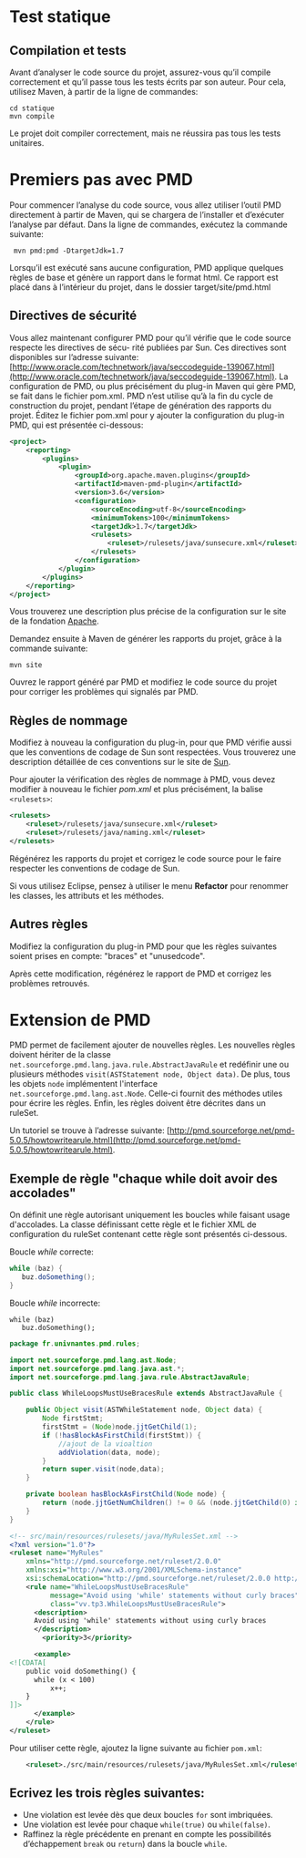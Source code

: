 
# Test statique

## Compilation et tests
Avant d’analyser le code source du projet, assurez-vous qu’il compile correctement et qu’il passe tous les tests
écrits par son auteur. 
Pour cela, utilisez Maven, à partir de la ligne de commandes:

    cd statique
    mvn compile

Le projet doit compiler correctement, mais ne réussira pas tous les tests unitaires.

# Premiers pas avec PMD
Pour commencer l’analyse du code source, vous allez utiliser l’outil PMD directement à partir de Maven, qui se
chargera de l’installer et d’exécuter l’analyse par défaut.
Dans la ligne de commandes, exécutez la commande suivante:

     mvn pmd:pmd -DtargetJdk=1.7

Lorsqu’il est exécuté sans aucune configuration, PMD applique quelques règles de base et génère un rapport dans
le format html. Ce rapport est placé dans à l’intérieur du projet, dans le dossier target/site/pmd.html

## Directives de sécurité
Vous allez maintenant configurer PMD pour qu’il vérifie que le code source respecte les directives de sécu-
rité publiées par Sun. Ces directives sont disponibles sur l’adresse suivante: 
[http://www.oracle.com/technetwork/java/seccodeguide-139067.html](http://www.oracle.com/technetwork/java/seccodeguide-139067.html).
La configuration de PMD, ou plus précisément du plug-in Maven qui gère PMD, se fait dans le fichier pom.xml. PMD n’est utilise qu’à la fin du cycle de construction du projet, pendant l’étape de génération des rapports du projet.  Éditez le fichier pom.xml pour y ajouter la configuration du plug-in PMD, qui est présentée ci-dessous:

```xml
<project>
	<reporting>
		<plugins>
			<plugin>
				<groupId>org.apache.maven.plugins</groupId>
				<artifactId>maven-pmd-plugin</artifactId>
				<version>3.6</version>
				<configuration>
					<sourceEncoding>utf-8</sourceEncoding>
					<minimumTokens>100</minimumTokens>
					<targetJdk>1.7</targetJdk>
					<rulesets>
						<ruleset>/rulesets/java/sunsecure.xml</ruleset>
					</rulesets>
				</configuration>
			</plugin>
		</plugins>
	</reporting>
</project>
```


Vous trouverez une description plus précise de la configuration sur le site de la fondation [Apache](http://maven.apache.org/plugins/maven-pmd-plugin/).

Demandez ensuite à Maven de générer les rapports du projet, grâce à la commande suivante:

    mvn site

Ouvrez le rapport généré par PMD et modifiez le code source du projet pour corriger les problèmes qui signalés par PMD.

## Règles de nommage
Modifiez à nouveau la configuration du plug-in, pour que PMD vérifie aussi que les conventions de codage de Sun sont respectées. Vous trouverez une description détaillée de ces conventions sur le site de [Sun](http://java.sun.com/docs/codeconv/).

Pour ajouter la vérification des règles de nommage à PMD, vous devez modifier à nouveau le fichier *pom.xml* et plus précisément, la balise `<rulesets>`:

```xml
<rulesets>
	<ruleset>/rulesets/java/sunsecure.xml</ruleset>
	<ruleset>/rulesets/java/naming.xml</ruleset>
</rulesets>
```


Régénérez les rapports du projet et corrigez le code source pour le faire respecter les conventions de codage de Sun.

Si vous utilisez Eclipse, pensez à utiliser le menu **Refactor** pour renommer les classes, les attributs et les méthodes.


## Autres règles
Modifiez la configuration du plug-in PMD pour que les règles suivantes soient prises en compte: "braces" et "unusedcode".

Après cette modification, régénérez le rapport de PMD et corrigez les problèmes retrouvés. 

# Extension de PMD

PMD permet de facilement ajouter de nouvelles règles. 
Les nouvelles règles doivent hériter de la classe `net.sourceforge.pmd.lang.java.rule.AbstractJavaRule` et redéfinir une ou plusieurs méthodes `visit(ASTStatement node, Object data)`. De plus, tous les objets `node` implémentent l'interface `net.sourceforge.pmd.lang.ast.Node`. Celle-ci  fournit des méthodes utiles pour écrire les règles.  Enfin, les règles doivent être décrites dans un ruleSet. 

Un tutoriel se trouve à l’adresse suivante: [http://pmd.sourceforge.net/pmd-5.0.5/howtowritearule.html](http://pmd.sourceforge.net/pmd-5.0.5/howtowritearule.html). 

## Exemple de règle "chaque while doit avoir des accolades"

On définit une règle autorisant uniquement les boucles while faisant usage d'accolades. La classe définissant cette règle et  le fichier XML de configuration du ruleSet contenant cette règle sont présentés ci-dessous.

Boucle *while* correcte:

```java
while (baz) {
   buz.doSomething();
}
```

Boucle *while* incorrecte:

```
while (baz)
   buz.doSomething();
```


```java
package fr.univnantes.pmd.rules;

import net.sourceforge.pmd.lang.ast.Node;
import net.sourceforge.pmd.lang.java.ast.*;
import net.sourceforge.pmd.lang.java.rule.AbstractJavaRule;

public class WhileLoopsMustUseBracesRule extends AbstractJavaRule {

    public Object visit(ASTWhileStatement node, Object data) {
        Node firstStmt;
        firstStmt = (Node)node.jjtGetChild(1);
        if (!hasBlockAsFirstChild(firstStmt)) {
            //ajout de la vioaltion
            addViolation(data, node);
        }
        return super.visit(node,data);
    }

    private boolean hasBlockAsFirstChild(Node node) {
        return (node.jjtGetNumChildren() != 0 && (node.jjtGetChild(0) instanceof ASTBlock));
    }
}
```



```xml
<!-- src/main/resources/rulesets/java/MyRulesSet.xml -->
<?xml version="1.0"?>
<ruleset name="MyRules"
    xmlns="http://pmd.sourceforge.net/ruleset/2.0.0"
    xmlns:xsi="http://www.w3.org/2001/XMLSchema-instance"
    xsi:schemaLocation="http://pmd.sourceforge.net/ruleset/2.0.0 http://pmd.sourceforge.net/ruleset_2_0_0.xsd">
    <rule name="WhileLoopsMustUseBracesRule"
          message="Avoid using 'while' statements without curly braces"
          class="vv.tp3.WhileLoopsMustUseBracesRule">
      <description>
      Avoid using 'while' statements without using curly braces
      </description>
        <priority>3</priority>

      <example>
<![CDATA[
    public void doSomething() {
      while (x < 100)
          x++;
    }
]]>
      </example>
    </rule>
</ruleset>
```


Pour utiliser cette règle, ajoutez la ligne suivante au fichier `pom.xml`:
​	
```xml
	<ruleset>./src/main/resources/rulesets/java/MyRulesSet.xml</ruleset>
```


## Ecrivez les trois règles suivantes:

* Une violation est levée dès que deux boucles `for` sont imbriquées.
* Une violation est levée pour chaque `while(true)` ou `while(false)`.
* Raffinez la règle précédente en prenant en compte les possibilités d’échappement `break` ou `return`) dans la boucle `while`.



